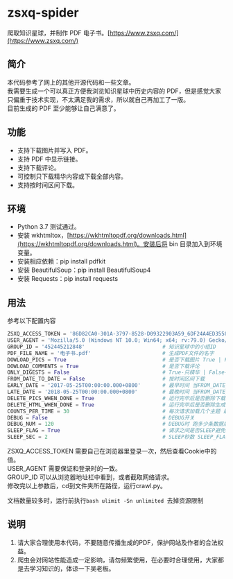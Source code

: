 # zsxq-spider

爬取知识星球，并制作 PDF 电子书。[https://www.zsxq.com/](https://www.zsxq.com/)

## 简介

本代码参考了网上的其他开源代码和一些文章。  
我需要生成一个可以真正方便我浏览知识星球中历史内容的 PDF，但是感觉大家只偏重于技术实现，不太满足我的需求，所以就自己再加工了一版。  
目前生成的 PDF 至少能够让自己满意了。

## 功能

* 支持下载图片并写入 PDF。
* 支持 PDF 中显示链接。
* 支持下载评论。
* 可控制只下载精华内容或下载全部内容。
* 支持按时间区间下载。

## 环境

* Python 3.7 测试通过。
* 安装 wkhtmltox，[https://wkhtmltopdf.org/downloads.html](https://wkhtmltopdf.org/downloads.html)。安装后将 bin 目录加入到环境变量。
* 安装相应依赖：pip install pdfkit
* 安装 BeautifulSoup：pip install BeautifulSoup4
* 安装 Requests：pip install requests

## 用法

参考以下配置内容
```python
ZSXQ_ACCESS_TOKEN = '86D82CA0-301A-3797-8528-D09322903A59_6DF24A4ED3558CD4'    # 登录后Cookie中的Token（必须修改）
USER_AGENT = 'Mozilla/5.0 (Windows NT 10.0; Win64; x64; rv:79.0) Gecko/20100101 Firefox/79.0'    # 登录时使用的User-Agent（必须修改）
GROUP_ID = '452445212848'                         # 知识星球中的小组ID
PDF_FILE_NAME = '电子书.pdf'                       # 生成PDF文件的名字
DOWLOAD_PICS = True                               # 是否下载图片 True | False 下载会导致程序变慢
DOWLOAD_COMMENTS = True                           # 是否下载评论
ONLY_DIGESTS = False                              # True-只精华 | False-全部
FROM_DATE_TO_DATE = False                         # 按时间区间下载
EARLY_DATE = '2017-05-25T00:00:00.000+0800'       # 最早时间 当FROM_DATE_TO_DATE=True时生效 为空表示不限制 形如'2017-05-25T00:00:00.000+0800'
LATE_DATE = '2018-05-25T00:00:00.000+0800'        # 最晚时间 当FROM_DATE_TO_DATE=True时生效 为空表示不限制 形如'2017-05-25T00:00:00.000+0800'
DELETE_PICS_WHEN_DONE = True                      # 运行完毕后是否删除下载的图片
DELETE_HTML_WHEN_DONE = True                      # 运行完毕后是否删除生成的HTML
COUNTS_PER_TIME = 30                              # 每次请求加载几个主题 最大可设置为30
DEBUG = False                                     # DEBUG开关
DEBUG_NUM = 120                                   # DEBUG时 跑多少条数据后停止 需与COUNTS_PER_TIME结合考虑
SLEEP_FLAG = True                                 # 请求之间是否SLEEP避免请求过于频繁
SLEEP_SEC = 2                                     # SLEEP秒数 SLEEP_FLAG=True时生效
```
ZSXQ_ACCESS_TOKEN 需要自己在浏览器里登录一次，然后查看Cookie中的值。  
USER_AGENT 需要保证和登录时的一致。  
GROUP_ID 可以从浏览器地址栏中看到，或者截取网络请求。  
修改完以上参数后，cd到文件夹所在路径，运行crawl.py。  

文档数量较多时，运行前执行```bash ulimit -Sn unlimited ```去掉资源限制

## 说明

1. 请大家合理使用本代码，不要随意传播生成的PDF，保护网站及作者的合法权益。
2. 爬虫会对网站性能造成一定影响，请勿频繁使用，在必要时合理使用，大家都是去学习知识的，体谅一下吴老板。
